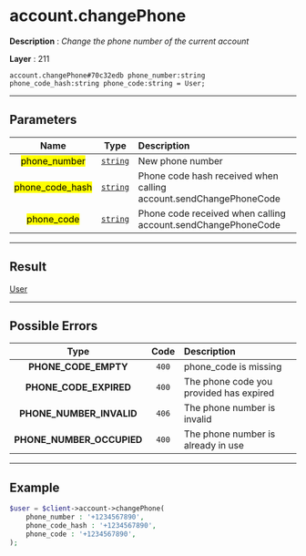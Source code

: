 # account.changePhone

**Description** : *Change the phone number of the current account*

**Layer** : 211

```tl
account.changePhone#70c32edb phone_number:string phone_code_hash:string phone_code:string = User;
```

---

## Parameters

| Name | Type | Description |
| :---: | :---: | :--- |
| <mark>phone_number</mark> | [`string`](type/string) | New phone number |
| <mark>phone_code_hash</mark> | [`string`](type/string) | Phone code hash received when calling account.sendChangePhoneCode |
| <mark>phone_code</mark> | [`string`](type/string) | Phone code received when calling account.sendChangePhoneCode |

---

## Result

[User](type/User)

---

## Possible Errors

| Type | Code | Description |
| :---: | :---: | :--- |
| **PHONE_CODE_EMPTY** | `400` | phone_code is missing |
| **PHONE_CODE_EXPIRED** | `400` | The phone code you provided has expired |
| **PHONE_NUMBER_INVALID** | `406` | The phone number is invalid |
| **PHONE_NUMBER_OCCUPIED** | `400` | The phone number is already in use |

---

## Example

```php
$user = $client->account->changePhone(
	phone_number : '+1234567890',
	phone_code_hash : '+1234567890',
	phone_code : '+1234567890',
);
```